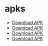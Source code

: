 # apks

- [Download APK](https://github.com/Megagonn/apks/raw/master/app-release.apk) 
- [Download APK](https://github.com/Megagonn/apks/raw/master/fetech.apk) 
- [Download APK](https://github.com/Megagonn/apks/raw/master/greenote.apk) 
- [Download APK](https://github.com/Megagonn/apks/raw/master/partixpender.apk) 
